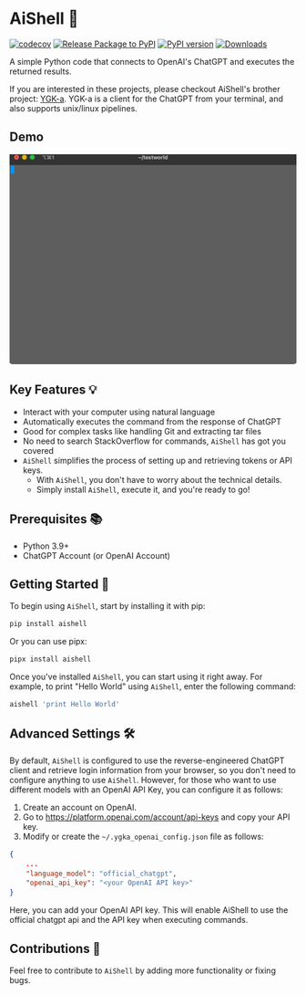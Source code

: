 # AiShell 🤖

[![codecov](https://codecov.io/gh/code-yeongyu/AiShell/branch/master/graph/badge.svg?token=MR72XGUQWJ)](https://codecov.io/gh/code-yeongyu/AiShell)
[![Release Package to PyPI](https://github.com/code-yeongyu/AiShell/actions/workflows/release.yml/badge.svg)](https://github.com/code-yeongyu/AiShell/actions/workflows/release.yml)
[![PyPI version](https://badge.fury.io/py/aishell.svg)](https://badge.fury.io/py/aishell)
[![Downloads](https://static.pepy.tech/badge/aishell)](https://pepy.tech/project/aishell)

A simple Python code that connects to OpenAI's ChatGPT and executes the returned results.

If you are interested in these projects, please checkout AiShell's brother project: [YGK-a](https://github.com/code-yeongyu/YGK-a). YGK-a is a client for the ChatGPT from your terminal, and also supports unix/linux pipelines.

## Demo

![Demo](https://raw.githubusercontent.com/code-yeongyu/AiShell/master/images/example.gif)

## Key Features 💡

- Interact with your computer using natural language
- Automatically executes the command from the response of ChatGPT
- Good for complex tasks like handling Git and extracting tar files
- No need to search StackOverflow for commands, `AiShell` has got you covered
- `AiShell` simplifies the process of setting up and retrieving tokens or API keys.
  - With `AiShell`, you don't have to worry about the technical details.
  - Simply install `AiShell`, execute it, and you're ready to go!

## Prerequisites 📚

- Python 3.9+
- ChatGPT Account (or OpenAI Account)

## Getting Started 🚀

To begin using `AiShell`, start by installing it with pip:

```sh
pip install aishell
```

Or you can use pipx:
```sh
pipx install aishell
```

Once you've installed `AiShell`, you can start using it right away.
For example, to print "Hello World" using `AiShell`, enter the following command:

```sh
aishell 'print Hello World'
```

## Advanced Settings 🛠

By default, `AiShell` is configured to use the reverse-engineered ChatGPT client and retrieve login information from your browser, so you don't need to configure anything to use `AiShell`. However, for those who want to use different models with an OpenAI API Key, you can configure it as follows:

1. Create an account on OpenAI.
1. Go to <https://platform.openai.com/account/api-keys> and copy your API key.
1. Modify or create the `~/.ygka_openai_config.json` file as follows:

  ```json
  {
      ...
      "language_model": "official_chatgpt",
      "openai_api_key": "<your OpenAI API key>"
  }
  ```

Here, you can add your OpenAI API key. This will enable AiShell to use the official chatgpt api and the API key when executing commands.

## Contributions 💬

Feel free to contribute to `AiShell` by adding more functionality or fixing bugs.
